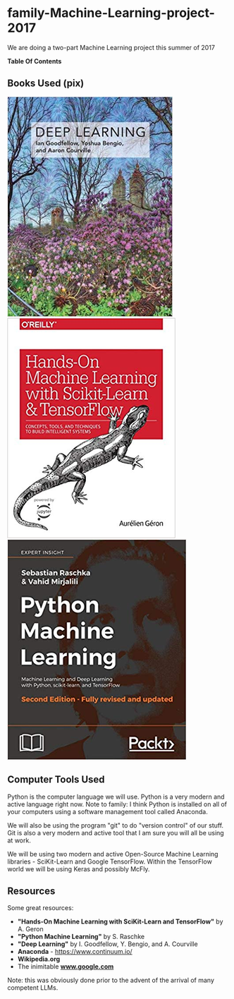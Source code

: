 # family-Machine-Learning-project-2017
We are doing a two-part Machine Learning project this summer of 2017

**Table Of Contents**

## Books Used (pix)
![alt text](https://github.com/Mark-MDO47/family-Machine-Learning-project-2017/blob/master/DeepLearning.png "Deep Learning")
![alt text](https://github.com/Mark-MDO47/family-Machine-Learning-project-2017/blob/master/HandsOnMachineLearingWithScikitLearnAndTensorflow.png "Hands-On Machine Learing With Scikit Learn And ")
![alt text](https://github.com/Mark-MDO47/family-Machine-Learning-project-2017/blob/master/PythonMachineLearning.png "Python Machine Learning")

## Computer Tools Used
Python is the computer language we will use. Python is a very modern and active language right now.
Note to family: I think Python is installed on all of your computers using a software management tool called Anaconda.

We will also be using the program "git" to do "version control" of our stuff. Git is also a
very modern and active tool that I am sure you will all be using at work. 

We will be using two modern and active Open-Source Machine Learning libraries - SciKit-Learn
and Google TensorFlow. Within the TensorFlow world we will be using Keras and possibly McFly.

## Resources
Some great resources:
- **"Hands-On Machine Learning with SciKit-Learn and TensorFlow"** by A. Geron
- **"Python Machine Learning"** by S. Raschke
- **"Deep Learning"** by I. Goodfellow, Y. Bengio, and A. Courville
- **Anaconda** - https://www.continuum.io/
- **Wikipedia.org**
- The inimitable **www.google.com**

Note: this was obviously done prior to the advent of the arrival of many competent LLMs.
